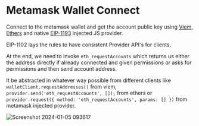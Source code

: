 # Metamask Wallet Connect

Connect to the metamask wallet and get the account public key using [Viem](https://viem.sh/), [Ethers](https://docs.ethers.org/v5/) and native [EIP-1193](https://eips.ethereum.org/EIPS/eip-1193) injected JS provider.

EIP-1102 lays the rules to have consistent Provider API's for clients.

At the end, we need to invoke `eth_requestAccounts` which returns us either the address directly if already connected and given permissions or asks for permissions and then send account address.

It be abstracted in whatever way possible from different clients like `walletClient.requestAddresses()` from viem, `provider.send('eth_requestAccounts', []);` from ethers or `provider.request({ method: 'eth_requestAccounts', params: [] })` from metamask injected provider.

![Screenshot 2024-01-05 093617](https://github.com/abhu-A-J/web3-by-example/assets/49617450/6a17ed35-8754-4c9a-bc18-ac82068fd00f)
